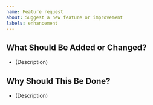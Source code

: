 ```yaml
---
name: Feature request
about: Suggest a new feature or improvement
labels: enhancement
---
```


## What Should Be Added or Changed?
<!-- What should be done and how? Please describe in as much detail as possible. -->

- (Description)

## Why Should This Be Done?
<!-- What improvements or benefits does this offer? -->

- (Description)
